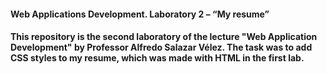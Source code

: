 <h4> Web Applications Development. Laboratory 2 – “My resume” <h4>

This repository is the second laboratory of the lecture "Web Application Development" by Professor Alfredo Salazar Vélez.
The task was to add CSS styles to my resume, which was made with HTML in the first lab.
